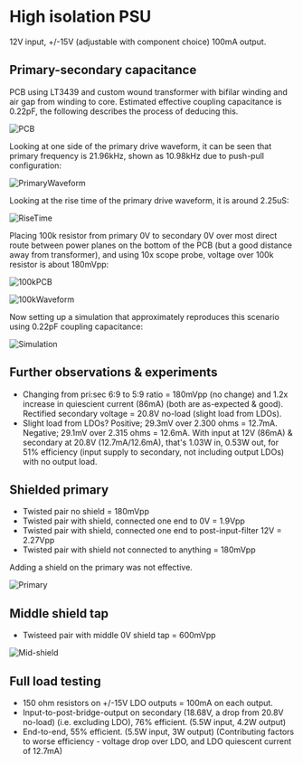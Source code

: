 # High isolation PSU

12V input, +/-15V (adjustable with component choice) 100mA output.

## Primary-secondary capacitance

PCB using LT3439 and custom wound transformer with bifilar winding and air gap from winding to core. Estimated effective coupling capacitance is 0.22pF, the following describes the process of deducing this.

![PCB](images/HIPSU2.jpg)

Looking at one side of the primary drive waveform, it can be seen that primary frequency is 21.96kHz, shown as 10.98kHz due to push-pull configuration:

![PrimaryWaveform](images/PrimaryWaveform.png)

Looking at the rise time of the primary drive waveform, it is around 2.25uS:

![RiseTime](images/RiseTime.png)

Placing 100k resistor from primary 0V to secondary 0V over most direct route between power planes on the bottom of the PCB (but a good distance away from transformer), and using 10x scope probe, voltage over 100k resistor is about 180mVpp:

![100kPCB](images/100kPCB.jpg)

![100kWaveform](images/100k.png)

Now setting up a simulation that approximately reproduces this scenario using 0.22pF coupling capacitance:

![Simulation](images/SpiceSimulation.png)

## Further observations & experiments

- Changing from pri:sec 6:9 to 5:9 ratio = 180mVpp (no change) and 1.2x increase in quiescient current (86mA) (both are as-expected & good). Rectified secondary voltage = 20.8V no-load (slight load from LDOs).
- Slight load from LDOs? Positive; 29.3mV over 2.300 ohms = 12.7mA. Negative; 29.1mV over 2.315 ohms = 12.6mA. With input at 12V (86mA) & secondary at 20.8V (12.7mA/12.6mA), that's 1.03W in, 0.53W out, for 51% efficiency (input supply to secondary, not including output LDOs) with no output load.

## Shielded primary

- Twisted pair no shield = 180mVpp
- Twisted pair with shield, connected one end to 0V = 1.9Vpp
- Twisted pair with shield, connected one end to post-input-filter 12V = 2.27Vpp
- Twisted pair with shield not connected to anything = 180mVpp

Adding a shield on the primary was not effective.

![Primary](images/ShieldedPrimary.jpg)

## Middle shield tap

- Twisteed pair with middle 0V shield tap = 600mVpp

![Mid-shield](images/MidShield.jpg)

## Full load testing

- 150 ohm resistors on +/-15V LDO outputs = 100mA on each output.
- Input-to-post-bridge-output on secondary (18.68V, a drop from 20.8V no-load) (i.e. excluding LDO), 76% efficient. (5.5W input, 4.2W output)
- End-to-end, 55% efficient. (5.5W input, 3W output) (Contributing factors to worse efficiency - voltage drop over LDO, and LDO quiescent current of 12.7mA)
